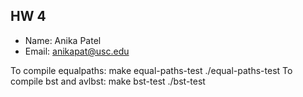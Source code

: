## HW 4

 - Name: Anika Patel 
 - Email: anikapat@usc.edu

To compile equalpaths:
	make equal-paths-test
	./equal-paths-test
To compile bst and avlbst:
	make bst-test
	./bst-test